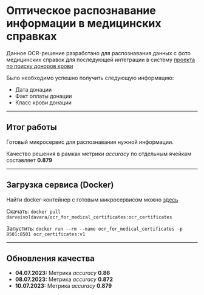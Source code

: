 # Оптическое распознавание информации в медицинских справках

Данное OCR-решение разработано для распознавания данных с фото медицинских справок для последующей интеграции в систему [проекта по поиску доноров крови](https://donorsearch.org/)

Было необходимо успешно получить следующую информацию:
* Дата донации
* Факт оплаты донации
* Класс крови донации

---

## Итог работы

Готовый микросервис для распознавания нужной информации.

Качество решения в рамках метрики *accuracy* по отдельным ячейкам составляет **0.879**

---

## Загрузка сервиса (Docker)

Найти docker-контейнер с готовым микросервисом можно [здесь](https://hub.docker.com/repository/docker/darveivoldavara/ocr_for_medical_certificates/)

Скачать: `docker pull darveivoldavara/ocr_for_medical_certificates:ocr_certificates`

Запустить: `docker run --rm --name ocr_for_medical_certificates -p 8501:8501 ocr_certificates:v1`

---

## Обновления качества

* **04.07.2023:** Метрика *accuracy* **0.86**
* **08.07.2023:** Метрика *accuracy* **0.872**
* **10.07.2023:** Метрика *accuracy* **0.879**
